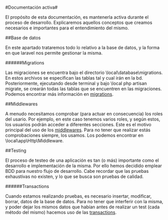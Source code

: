 #Documentación activa#

El propósito de esta documentación, es mantenerla activa durante el proceso de desarrollo. Explicaremos aquellos conceptos
que creamos necesarios e importantes para el entendimiento del mismo.

##Base de datos

En este apartado trataremos todo lo relativo a la base de datos, y la forma en que laravel nos permite gestionar la misma.

######Migrations

Las migraciones se encuentra bajo el directorio \local\database\migrations. En estos archivos se especifican las tablas
tal y cual irán en la bd. Posteriormente, ejecutando desde terminal y bajo \local  php artisan migrate, se crearán todas
las tablas que se encuentren en las migraciones. Podemos encontrar más información en [migrations]("http://laravel.com/docs/5.1/migrations").


##Middlewares

A menudo necesitamos comprobar (para actuar en consecuencia) los roles del usario. Por ejemplo, en este caso tenemos varios roles,
y según estos, los usuarios podrán acceder a diferentes secciones. Este es el motivo principal del uso de los [middlewares]("http://laravel.com/docs/5.1/middleware"). Para no
tener que realizar estás comprobaciones siempre, los usamos. Los podemos encontrar en \local\app\Http\Middleware.


##Testing

El proceso de testeo de una aplicación es tan (o más) importante como el desarrollo e implementación de la misma. Por ello hemos decidido emplear
BDD para nuestro flujo de desarrollo. Cabe recordar que las pruebas exhaustivas no existen, y lo que se busca son pruebas de calidad.

######Transactions

Cuando estamos realizando pruebas, es necesario insertar, modificar, borrar, datos de la base de datos. Para no tener que interferir con la misma,
y poder dejar los mismos datos que habían antes de realizar un test (cada método del mismo) hacemos uso de las [transactions]("http://laravel.com/docs/5.1/testing").


